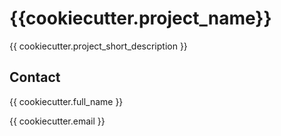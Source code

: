 # {{cookiecutter.project_name}}

{{ cookiecutter.project_short_description }}

## Contact

{{ cookiecutter.full_name }}

{{ cookiecutter.email }}